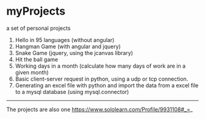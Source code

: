 # myProjects
a set of personal projects

1. Hello in 95 languages (without angular)
2. Hangman Game (with angular and jquery)
3. Snake Game (jquery, using the jcanvas library)
4. Hit the ball game
5. Working days in a month (calculate how many days of work are in a given month)
6. Basic client-server request in python, using a udp or tcp connection.
7. Generating an excel file with python and import the data from a excel file to a mysql database (using mysql.connector)

--------------------------------------------------------------------
The projects are also one https://www.sololearn.com/Profile/9931108#_=_
